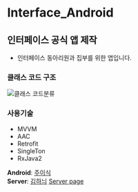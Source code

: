 # Interface_Android
## 인터페이스 공식 앱 제작
- 인터페이스 동아리원과 집부를 위한 앱입니다.

### 클래스 코드 구조
![클래스 코드분류](https://user-images.githubusercontent.com/32587845/110232825-749f0300-7f63-11eb-8e95-a9021a21cef7.png)

### 사용기술
- MVVM
- AAC
- Retrofit
- SingleTon
- RxJava2

**Android**: [주이식](https://github.com/jkey20)  
**Server**: [김하늬](https://github.com/kimhanui) [Server page](https://github.com/kimhanui/2020-InterfaceApp-api)

